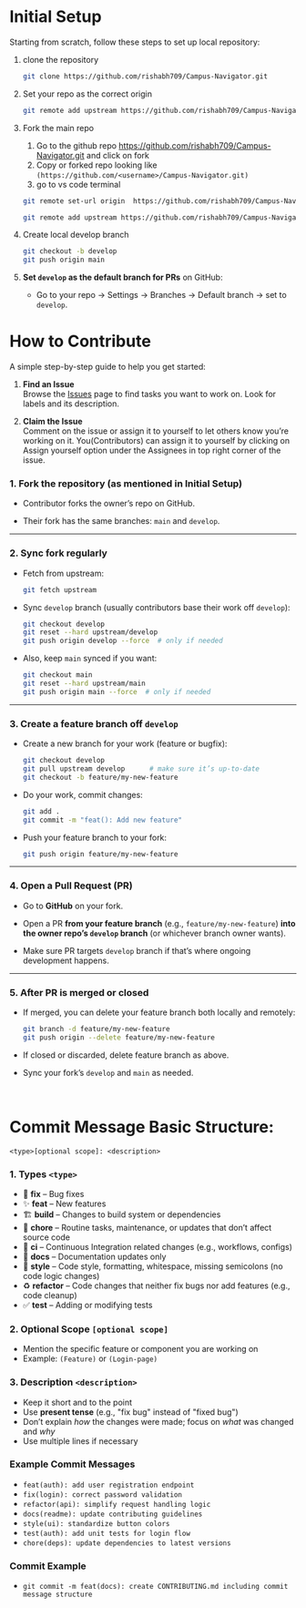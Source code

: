 # Initial Setup 
Starting from scratch, follow these steps to set up local repository:
1. clone the repository

    ```bash
    git clone https://github.com/rishabh709/Campus-Navigator.git
    ```
2. Set your repo as the correct origin
    ```bash
    git remote add upstream https://github.com/rishabh709/Campus-Navigator.git
    ```
3. Fork the main repo
    1. Go to the github repo https://github.com/rishabh709/Campus-Navigator.git and click on fork
    2. Copy or forked repo looking like `(https://github.com/<username>/Campus-Navigator.git)`
    3. go to vs code terminal
    ```bash
    git remote set-url origin  https://github.com/rishabh709/Campus-Navigator.git
    ```
    ```bash
    git remote add upstream https://github.com/rishabh709/Campus-Navigator.git
    ```
4. Create local develop branch
    ```bash
    git checkout -b develop
    git push origin main
    ```
4. **Set `develop` as the default branch for PRs** on GitHub:
    - Go to your repo → Settings → Branches → Default branch → set to `develop`.


# How to Contribute

A simple step-by-step guide to help you get started:

1. **Find an Issue**  
   Browse the [Issues](https://github.com/rishabh709/Campus-Navigator/issues) page to find tasks you want to work on. Look for labels and its description.

2. **Claim the Issue**  
   Comment on the issue or assign it to yourself to let others know you’re working on it. You(Contributors) can assign it to yourself by clicking on Assign yourself option under the Assignees in top right corner of the issue.
   
### 1. Fork the repository (as mentioned in Initial Setup)

- Contributor forks the owner’s repo on GitHub.
    
- Their fork has the same branches: `main` and `develop`.
    

---

### 2. Sync fork regularly

- Fetch from upstream:
    
    ```bash
    git fetch upstream
    ```
    
- Sync `develop` branch (usually contributors base their work off `develop`):
    
    ```bash
    git checkout develop
    git reset --hard upstream/develop
    git push origin develop --force  # only if needed
    ```
    
- Also, keep `main` synced if you want:
    
    ```bash
    git checkout main
    git reset --hard upstream/main
    git push origin main --force  # only if needed
    ```
    

---

### 3. Create a feature branch off `develop`

- Create a new branch for your work (feature or bugfix):
    
    ```bash
    git checkout develop
    git pull upstream develop      # make sure it’s up-to-date
    git checkout -b feature/my-new-feature
    ```
    
- Do your work, commit changes:
    
    ```bash
    git add .
    git commit -m "feat(): Add new feature"
    ```
    
- Push your feature branch to your fork:
    
    ```bash
    git push origin feature/my-new-feature
    ```
    

---

### 4. Open a Pull Request (PR)

- Go to **GitHub** on your fork.
    
- Open a PR **from your feature branch** (e.g., `feature/my-new-feature`) **into the owner repo’s `develop` branch** (or whichever branch owner wants).
    
- Make sure PR targets `develop` branch if that’s where ongoing development happens.
    

---

### 5. After PR is merged or closed

- If merged, you can delete your feature branch both locally and remotely:
    
    ```bash
    git branch -d feature/my-new-feature
    git push origin --delete feature/my-new-feature
    ```
    
- If closed or discarded, delete feature branch as above.
    
- Sync your fork’s `develop` and `main` as needed.
    

</br>


# Commit Message Basic Structure:
```
<type>[optional scope]: <description>
```

### 1. Types `<type>`
- 🔧 **fix** – Bug fixes  
- ✨ **feat** – New features  
- 🏗️ **build** – Changes to build system or dependencies  
- 🔄 **chore** – Routine tasks, maintenance, or updates that don’t affect source code  
- 🤖 **ci** – Continuous Integration related changes (e.g., workflows, configs)  
- 📝 **docs** – Documentation updates only  
- 🎨 **style** – Code style, formatting, whitespace, missing semicolons (no code logic changes)  
- ♻️ **refactor** – Code changes that neither fix bugs nor add features (e.g., code cleanup)  
- ✅ **test** – Adding or modifying tests  


### 2. Optional Scope `[optional scope]`
- Mention the specific feature or component you are working on  
- Example: `(Feature)` or `(Login-page)`

### 3. Description `<description>`
- Keep it short and to the point  
- Use **present tense** (e.g., "fix bug" instead of "fixed bug")  
- Don’t explain *how* the changes were made; focus on *what* was changed and *why*  
- Use multiple lines if necessary  


### Example Commit Messages
- `feat(auth): add user registration endpoint`  
- `fix(login): correct password validation`  
- `refactor(api): simplify request handling logic`  
- `docs(readme): update contributing guidelines`  
- `style(ui): standardize button colors`  
- `test(auth): add unit tests for login flow`  
- `chore(deps): update dependencies to latest versions`

### Commit Example
- `git commit -m feat(docs): create CONTRIBUTING.md including commit message structure`
